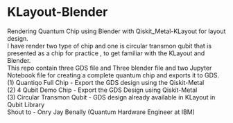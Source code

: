 # KLayout-Blender
Rendering Quantum Chip using Blender with Qiskit_Metal-KLayout for layout design.  
I have render two type of chip and one is circular transmon qubit that is presented as a chip for practice , to get familiar with the KLayout and Blender.  
This repo contain three GDS file and Three blender file and two Jupyter Notebook file for creating a complete quantum chip and exports it to GDS.  
(1) Quantiqo Full Chip - Export the GDS design using the Qiskit-Metal  
(2) 4 Qubit Demo Chip - Export the GDS Design using Qiskit-Metal  
(3) Circular Transmon Qubit - GDS design already available in KLayout in Qubit Library  
Shout to - Onry Jay Benally (Quantum Hardware Engineer at IBM)
